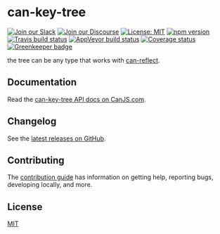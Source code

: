 # can-key-tree

[![Join our Slack](https://img.shields.io/badge/slack-join%20chat-611f69.svg)](https://www.bitovi.com/community/slack?utm_source=badge&utm_medium=badge&utm_campaign=pr-badge&utm_content=badge)
[![Join our Discourse](https://img.shields.io/discourse/https/forums.bitovi.com/posts.svg)](https://forums.bitovi.com/?utm_source=badge&utm_medium=badge&utm_campaign=pr-badge&utm_content=badge)
[![License: MIT](https://img.shields.io/badge/license-MIT-blue.svg)](https://github.com/canjs/can-key-tree/blob/master/LICENSE)
[![npm version](https://badge.fury.io/js/can-key-tree.svg)](https://www.npmjs.com/package/can-key-tree)
[![Travis build status](https://travis-ci.org/canjs/can-key-tree.svg?branch=master)](https://travis-ci.org/canjs/can-key-tree)
[![AppVeyor build status](https://ci.appveyor.com/api/projects/status/github/canjs/can-key-tree?branch=master&svg=true)](https://ci.appveyor.com/project/matthewp/can-key-tree)
[![Coverage status](https://coveralls.io/repos/github/canjs/can-key-tree/badge.svg?branch=master)](https://coveralls.io/github/canjs/can-key-tree?branch=master)
[![Greenkeeper badge](https://badges.greenkeeper.io/canjs/can-key-tree.svg)](https://greenkeeper.io/)

the tree can be any type that works with [can-reflect](https://canjs.com/doc/can-reflect.html).

## Documentation

Read the [can-key-tree API docs on CanJS.com](https://canjs.com/doc/can-key-tree.html).

## Changelog

See the [latest releases on GitHub](https://github.com/canjs/can-key-tree/releases).

## Contributing

The [contribution guide](https://github.com/canjs/can-key-tree/blob/master/CONTRIBUTING.md) has information on getting help, reporting bugs, developing locally, and more.

## License

[MIT](https://github.com/canjs/can-key-tree/blob/master/LICENSE)
